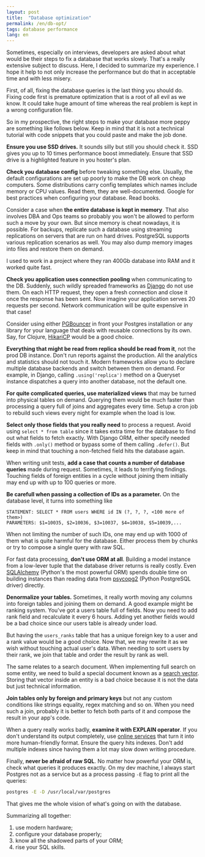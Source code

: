 ```yaml
---
layout: post
title:  "Database optimization"
permalink: /en/db-opt/
tags: database performance
lang: en
---
```


Sometimes, especially on interviews, developers are asked about what would be
their steps to fix a database that works slowly. That's a really extensive
subject to discuss. Here, I decided to summarize my experience. I hope it help
to not only increase the performance but do that in acceptable time and with
less misery.

First, of all, fixing the database queries is the last thing you should
do. Fixing code first is premature optimization that is a root of all evil as we
know. It could take huge amount of time whereas the real problem is kept in a
wrong configuration file.

So in my prospective, the right steps to make your database more peppy are
something like follows below. Keep in mind that it is not a technical tutorial
with code snippets that you could paste and make the job done.

**Ensure you use SSD drives.** It sounds silly but still you should check
it. SSD gives you up to 10 times performance boost immediately. Ensure that SSD
drive is a highlighted feature in you hoster's plan.

**Check you database config** before tweaking something else. Usually, the
default configurations are set up poorly to make the DB work on cheap
computers. Some distributions carry config templates which names include memory
or CPU values. Read them, they are well-documented. Google for best practices
when configuring your database. Read books.

Consider a case when **the entire database is kept in memory**. That also
involves DBA and Ops teams so probably you won't be allowed to perform such a
move by your own. But since memory is cheat nowadays, it is possible. For
backups, replicate such a database using streaming replications on servers that
are run on hard drives. PostgreSQL supports various replication scenarios as
well. You may also dump memory images into files and restore them on demand.

I used to work in a project where they ran 400Gb database into RAM and it worked
quite fast.

[django]: https://www.djangoproject.com/

**Check you application uses connection pooling** when communicating to the
DB. Suddenly, such wildly spreaded frameworks as [Django][django] do not use
them. On each HTTP request, they open a fresh connection and close it once the
response has been sent. Now imagine your application serves 20 requests per
second. Network communication will be quite expensive in that case!

[pgbouncer]: https://pgbouncer.github.io/
[hikari-cp]: https://github.com/tomekw/hikari-cp

Consider using either [PGBouncer][pgbouncer] in front your Postgres installation
or any library for your language that deals with reusable connections by its
own. Say, for Clojure, [HikariCP][hikari-cp] would be a good choice.

**Everything that might be read from replica should be read from it**, not the
prod DB instance. Don't run reports against the production. All the analytics
and statistics should not touch it. Modern frameworks allow you to declare
multiple database backends and switch between them on demand. For example, in
Django, calling `.using('replica')` method on a Queryset instance dispatches a
query into another database, not the default one.

**For quite complicated queries, use materialized views** that may be turned
into physical tables on demand. Querying them would be much faster than
processing a query full of joins and aggregates every time. Setup a cron job to
rebuild such views every night for example when the load is low.

**Select only those fields that you really need** to process a request. Avoid
using `select * from table` since it takes extra time for the database to find
out what fields to fetch exactly. With Django ORM, either specify needed fields
with `.only()` method or bypass some of them calling `.defer()`. But keep in
mind that touching a non-fetched field hits the database again.

When writing unit tests, **add a case that counts a number of database queries**
made during request. Sometimes, it leads to terrifying findings. Touching fields
of foreign entities in a cycle without joining them initially may end up with up
to 100 queries or more.

**Be carefull when passing a collection of IDs as a parameter.** On the database
level, it turns into something like

~~~
STATEMENT: SELECT * FROM users WHERE id IN (?, ?, ?, <100 more of them>)
PARAMETERS: $1=10035, $2=10036, $3=10037, $4=10038, $5=10039,...
~~~

When not limiting the number of such IDs, one may end up with 1000 of them what
is quite harmful for the database. Either process them by chunks or try to
compose a single query with raw SQL.

[sqlalchemy]: https://www.sqlalchemy.org/
[psycopg]: http://initd.org/psycopg/

For fast data processing, **don't use ORM at all**. Building a model instance
from a low-lever tuple that the database driver returns is really
costly. Even [SQLAlchemy][sqlalchemy] (Python's the most powerful ORM) spends
double time on building instances than reading data from [psycopg2][psycopg]
(Python PostgreSQL driver) directly.

**Denormalize your tables.** Sometimes, it really worth moving any columns into
foreign tables and joining them on demand. A good example might be ranking
system. You've got a users table full of fields. Now you need to add rank field
and recalculate it every 6 hours. Adding yet another fields would be a bad
choice since our users table is already under load.

But having the `users_ranks` table that has a unique foreign key to a user and a
rank value would be a good choice. Now that, we may rewrite it as we wish
without touching actual user's data. When needing to sort users by their rank,
we join that table and order the result by rank as well.

[tsvector]: https://www.postgresql.org/docs/current/static/datatype-textsearch.html

The same relates to a search document. When implementing full search on some
entity, we need to build a special document known as
a [search vector][tsvector]. Storing that vector inside an entity is a bad
choice because it is not the data but just technical information.

**Join tables only by foreign and primary keys** but not any custom conditions
like strings equality, regex matching and so on. When you need such a join,
probably it is better to fetch both parts of it and compose the result in your
app's code.

[explain]: https://explain.depesz.com/

When a query really works badly, **examine it with EXPLAIN operator**. If you
don't understand its output completely, use [online services][explain] that turn
it into more human-friendly format. Ensure the query hits indexes. Don't add
multiple indexes since having them a lot may slow down writing procedure.

Finally, **never be afraid of raw SQL**. No matter how powerful your ORM is,
check what queries it produces exactly. On my dev machine, I always start
Postgres not as a service but as a process passing `-E` flag to print all the
queries:

~~~bash
postgres -E -D /usr/local/var/postgres
~~~

That gives me the whole vision of what's going on with the database.

Summarizing all together:

1. use modern hardware;
2. configure your database properly;
3. know all the shadowed parts of your ORM;
4. rise your SQL skills.
